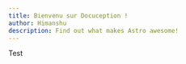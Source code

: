 ```yaml
---
title: Bienvenu sur Docuception !
author: Himanshu
description: Find out what makes Astro awesome!
---
```

 Test